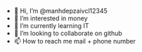 - 👋 Hi, I’m @manhdepzaivcl12345
- 👀 I’m interested in money
- 🌱 I’m currently learning IT
- 💞️ I’m looking to collaborate on github
- 📫 How to reach me mail + phone number

<!---
manhdepzaivcl12345/manhdepzaivcl12345 is a ✨ special ✨ repository because its `README.md` (this file) appears on your GitHub profile.
You can click the Preview link to take a look at your changes.
--->
